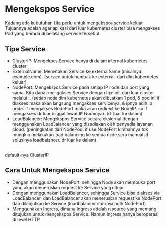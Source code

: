 # Mengekspos Service
Kadang ada kebutuhan kita perlu untuk mengekspos service keluar<br>
Tujuannya adalah agar aplikasi dari luar kubernetes cluster bisa mengakses Pod yang berada di belakang service tersebut<br>
## Tipe Service
* ClusterIP: Mengekpos Service hanya di dalam internal kubernetes cluster
* ExternalName: Memetakan Service ke externalName (misalnya: example.com). (service untuk nembak ke external. dari dlm kubernetes keluar)
* NodePort: Mengekspos Service pada setiap IP node dan port yang sama. Kita dapat mengakses Service dengan tipe ini, dari luar cluster melalui <NodeIP>:<NodePort>. (setiap node dlm kubernetes akan dibuatkan 1 pod, & pod ini if diakses maka akan langsung mengakses servicenya, & ipnya adlh ip node. if mengakses NodePort maka akan redirect ke NodeIP. so if mengakses dr luar tinggal lewat IP Nodenya). (dr luar ke dalam)
* LoadBalancer: Mengekspos Service secara eksternal dengan menggunakan LoadBalancer yang disediakan oleh penyedia layanan cloud. (peningkatan dari NodePod. if use NodePort klmhannya tdk mungkin melakukan load balancing ke semua node scra manual jd solusinya loadbalancer. dr luar ke dalam)

<br>
default-nya ClusterIP

## Cara Untuk Mengekspos Service
* Dengan menggunakan NodePort, sehingga Node akan membuka port yang akan meneruskan request ke Service yang dituju.
* Dengan menggunakan LoadBalancer, sehingga Service bisa diakses via LoadBalancer, dan LoadBalancer akan meneruskan request ke NodePort dan dilanjutkan ke Service (loadbalancer sbnrnya adlh NodePort)
* Menggunakan Ingress, dimana Ingress adalah resource yang memang ditujukan untuk mengekspos Service. Namun Ingress hanya beroperasi di level HTTP

